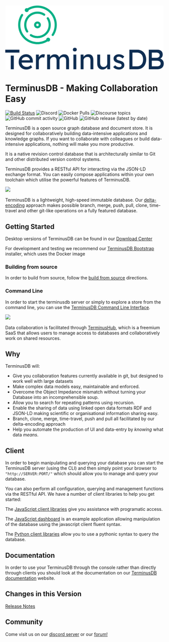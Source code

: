 ![](https://github.com/terminusdb/terminusdb-web-assets/blob/master/images/main_lockup.png)

# TerminusDB - Making Collaboration Easy

[![Build Status](https://github.com/terminusdb/terminusdb/workflows/Publish/badge.svg?branch=master)](https://travis-ci.com/terminusdb/terminusdb-server) ![Discord](https://img.shields.io/discord/689805612053168129?label=Discord&logo=Discord&style=plastic) ![Docker Pulls](https://img.shields.io/docker/pulls/terminusdb/terminusdb-server?logo=Docker&style=plastic) ![Discourse topics](https://img.shields.io/discourse/topics?color=yellow&logo=Discourse&server=https%3A%2F%2Fdiscuss.terminusdb.com%2F&style=plastic) ![GitHub commit activity](https://img.shields.io/github/commit-activity/m/terminusdb/terminusdb?color=orange&logo=GitHub&style=plastic) ![GitHub](https://img.shields.io/github/license/terminusdb/terminusdb?color=pink&logo=apache&style=plastic) ![GitHub release (latest by date)](https://img.shields.io/github/v/release/terminusdb/terminusdb?color=purple&style=plastic)


TerminusDB is a open source graph database and document store. It is designed for collaboratively building data-intensive applications and knowledge graphs. If you want to collaborate with colleagues or build data-intensive applications, nothing will make you more productive. 

It is a native revision control database that is architecturally similar to Git and other distributed version control systems. 

TerminusDB provides a RESTful API for interacting via the JSON-LD exchange format. You can easily compose applications within your own toolchain which utilise the powerful features of TerminusDB.


![](https://github.com/terminusdb/terminusdb-web-assets/blob/master/images/GitHub.gif)


TerminusDB is a lightweight, high-speed immutable database. Our [delta-encoding](docs/whitepaper/terminusdb.pdf) approach makes possible branch, merge, push, pull, clone, time-travel and other git-like operations on a fully featured database.

## Getting Started

Desktop versions of TerminusDB can be found in our [Download Center](https://terminusdb.com/hub/download)

For development and testing we recommend our [TerminusDB Bootstrap](https://github.com/terminusdb/terminusdb-bootstrap) installer, which uses the Docker image

### Building from source

In order to build from source, follow the [build from source](docs/BUILD.md) directions.

### Command Line

In order to start the terminusdb server or simply to explore a store
from the command line, you can use the [TerminusDB Command Line
Interface](docs/CLI.md).

![](https://github.com/terminusdb/terminusdb-web-assets/blob/master/images/CLI.gif)




Data collaboration is facilitated through [TerminusHub](https://terminusdb.com/hub), which is a freemium SaaS that allows users to manage access to databases and collaboratively work on shared resources. 









## Why

TerminusDB will:

* Give you collaboration features currently available in git, but designed to work well with large datasets
* Make complex data models easy, maintainable and enforced.
* Overcome the Object Impedance mismatch without turning your Database into an incomprehensible soup.
* Allow you to search for repeating patterns using recursion.
* Enable the sharing of data using linked open data formats RDF and JSON-LD making scientific or organisational information sharing easy.
* Branch, clone, merge, time-travel, push and pull all facilitated by our delta-encoding approach
* Help you automate the production of UI and data-entry by *knowing* what data *means*.

## Client

In order to begin manipulating and querying your database you can
start the TerminusDB server (using the CLI) and then simply point your
browser to `"http://SERVER:PORT/"` which should allow you to manage
and query your database.

You can also perform all configuration, querying and management
functions via the RESTful API. We have a number of client libraries to
help you get started:

The [JavaScript client libraries](https://github.com/terminusdb/terminusdb-client) give you
assistance with programatic access.

The [JavaScript dashboard](https://github.com/terminusdb/terminusdb-dashboard) is an example
application allowing manipulation of the database using the javascript client fluent syntax.

The [Python client libraries](https://github.com/terminusdb/terminusdb-client-python) allow
you to use a pythonic syntax to query the database.

## Documentation

In order to use your TerminusDB through the console rather than
directly through clients you should look at the documentation on our
[TerminusDB documentation](https://terminusdb.com/documentation/) website.

## Changes in this Version

[Release Notes](RELEASE_NOTES.md)

## Community

Come visit us on our [discord server](https://discord.gg/yTJKAma)
or our [forum!](https://discuss.terminusdb.com)





